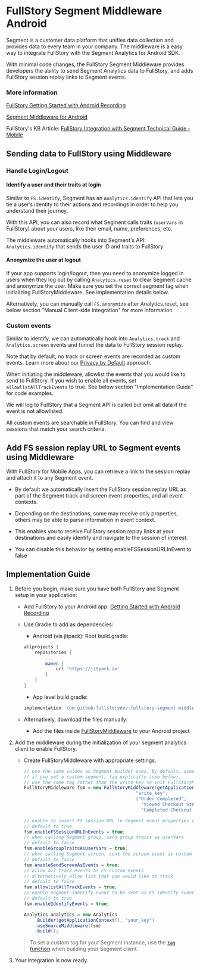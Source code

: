 # FullStory Segment Middleware Android

Segment is a customer data platform that unifies data collection and provides data to every team in your company. The middleware is a easy way to integrate FullStory with the Segment Analytics for Android SDK.

With minimal code changes, the FullStory Segment Middleware provides developers the ability to send Segment Analytics data to FullStory, and adds FullStory session replay links to Segment events.

### More information

[FullStory Getting Started with Android Recording](https://help.fullstory.com/hc/en-us/articles/360040596093-Getting-Started-with-Android-Recording)

[Segment Middleware for Android](https://segment.com/docs/connections/sources/catalog/libraries/mobile/android/middleware/)

FullStory's KB Article: [FullStory Integration with Segment Technical Guide - Mobile](https://help.fullstory.com/hc/en-us/articles/360051691994-FullStory-Integration-with-Segment-Technical-Guide-Mobile-Beta-)

## Sending data to FullStory using Middleware

### Handle Login/Logout

#### Identify a user and their traits at login

Similar to `FS.identify`, Segment has an `Analytics.identify` API that lets you tie a user’s identity to their actions and recordings in order to help you understand their journey.

With this API, you can also record what Segment calls traits (`userVars` in FullStory) about your users, like their email, name, preferences, etc.

The middleware automatically hooks into Segment's API: `Analytics.identify` that sends the user ID and traits to FullStory

#### Anonymize the user at logout

If your app supports login/logout, then you need to anonymize logged in users when they log out by calling `Analytics.reset` to clear Segment cache and anonymize the user. Make sure you set the correct segment tag when initializing FullStoryMiddleware. See implementation details below.

Alternatively, you can manually call `FS.anonymize` after Analytics.reset, see below section "Manual Client-side integration" for more information

### Custom events

Similar to identify, we can automatically hook into `Analytics.track` and `Analytics.screen` events and funnel the data to FullStory session replay.

Note that by default, no track or screen events are recorded as custom events. Learn more about our [Privacy by Default](https://help.fullstory.com/hc/en-us/articles/360044349073-FullStory-Private-by-Default) approach.

When initiating the middleware, allowlist the events that you would like to send to FullStory. If you wish to enable all events, set `allowlistAllTrackEvents` to true. See below section "Implementation Guide" for code examples.

We will log to FullStory that a Segment API is called but omit all data if the event is not allowlisted.

All custom events are searchable in FullStory. You can find and view sessions that match your search criteria.

## Add FS session replay URL to Segment events using Middleware

With FullStory for Mobile Apps, you can retrieve a link to the session replay and attach it to any Segment event.

- By default we automatically insert the FullStory session replay URL as part of the Segment track and screen event properties, and all event contexts.

- Depending on the destinations, some may receive only properties, others may be able to parse information in event context.

- This enables you to receive FullStory session replay links at your destinations and easily identify and navigate to the session of interest.

- You can disable this behavior by setting enableFSSessionURLInEvent to false

## Implementation Guide

1. Before you begin, make sure you have both FullStory and Segment setup in your application:

    - Add FullStory to your Android app: [Getting Started with Android Recording](https://help.fullstory.com/hc/en-us/articles/360040596093-Getting-Started-with-Android-Recording)

    - Use Gradle to add as dependencies:

      - Android (via jitpack):  Root build.gradle:

      ```gradle
      allprojects {
          repositories {
              ...
              maven {
                  url 'https://jitpack.io'
              }
          }
      }
      ```

      - App level build.gradle:

      ```gradle
      implementation 'com.github.fullstorydev:fullstory-segment-middleware-android:1.2.2'
      ```

    - Alternatively, download the files manually:

      - Add the files inside [FullStoryMiddleware](https://github.com/fullstorydev/fullstory-segment-middleware-android/tree/master/fullstory-segment-middleware/src/main/java/com/fullstorydev/fullstory_segment_middleware)  to your Android project

2. Add the middleware during the initialization of your segment analytics client to enable FullStory.

    - Create FullStoryMiddleware with appropriate settings. 

      ```java
      // use the same values as Segment builder uses. By default, uses your segment write key
      // if you set a custom segment, tag explicitly (see below),
      // use the same tag rather than the write key to init FullStoryMiddleware
      FullStoryMiddleware fsm = new FullStoryMiddleware(getApplicationContext(),
                                                "write_key",
                                                ["Order Completed",
                                                  "Viewed Checkout Step",
                                                  "Completed Checkout Step"]);

      // enable to insert FS session URL to Segment event properties and contexts
      // default to true
      fsm.enableFSSessionURLInEvents = true;
      // when calling Segment group, send group traits as userVars
      // default to false
      fsm.enableGroupTraitsAsUserVars = true;
      // when calling Segment screen, sent the screen event as custom events to FS
      // default to false
      fsm.enableSendScreenAsEvents = true;
      // allow all track events as FS custom events
      // alternatively allow list that you would like to track
      // default to false
      fsm.allowlistAllTrackEvents = true;
      // enable Segment identify event to be sent as FS identify event
      // default to true
      fsm.enableIdentifyEvents = true;

      Analytics analytics = new Analytics
          .Builder(getApplicationContext(), "your_key")
          .useSourceMiddleware(fsm)
          .build();
      ```
      
    > To set a custom tag for your Segment instance, use the [`tag` function](https://github.com/segmentio/analytics-android/blob/d263870011fc92e88f16d7ae35a53d8a9883ba7c/analytics/src/main/java/com/segment/analytics/Analytics.java#L1188) when building your Segment client.

3. Your integration is now ready.
